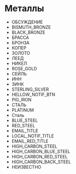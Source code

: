 # Металлы

- ОБСУЖДЕНИЕ
- BISMUTH_BRONZE
- BLACK_BRONZE
- БРАССА
- БРОНЗА
- КОПЕР
- ЗОЛОТО
- ЛЕЕД
- НИКЕЛ
- ROSE_GOLD
- СЕЙЛЬ
- ИНН
- ЗИНК
- STERLING_SILVER
- HELLOW_NOTIF_BTN
- PIG_IRON
- СТАЛЬ
- PLATINUM
- Сталь
- BLUE_STEEL
- RED_STEEL
- EMAIL_TITLE
- LOCAL_NOTIF_TITLE
- EMAIL_RED_TITLE
- HIGH_CARBON_STEEL
- HIGH_CARBON_BLUE_STEEL
- HIGH_CARBON_RED_STEEL
- HIGH_CARBON_BACK_STEEL
- НЕИЗВЕСТНО